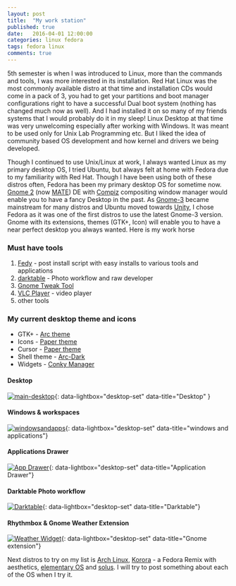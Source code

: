 ```yaml
---
layout: post
title:  "My work station"
published: true
date:   2016-04-01 12:00:00
categories: linux fedora
tags: fedora linux
comments: true
---
```

 5th semester is when I was introduced to Linux, more than the commands and tools, I was more interested in its installation. Red Hat Linux was the most commonly available distro at that time and installation CDs would come in a pack of 3, you had to get your partitions and boot manager configurations right to have a successful Dual boot system (nothing has changed much now as well). And I had installed it on so many of my friends systems that I would probably do it in my sleep! Linux Desktop at that time was very unwelcoming especially after working with Windows. It was meant to be used only for Unix Lab Programming etc. But I liked the idea of community based OS development and how kernel and drivers we being developed.

 Though I continued to use Unix/Linux at work, I always wanted Linux as my primary desktop OS, I tried Ubuntu, but always felt at home with Fedora due to my familiarity with Red Hat. Though I have been using both of these distros often, Fedora has been my primary desktop OS for sometime now. [Gnome 2](https://en.wikipedia.org/wiki/GNOME#GNOME_2) (now [MATE](https://en.wikipedia.org/wiki/MATE_%28software%29)) DE with [Compiz](http://www.compiz.org/)  compositing window manager would enable you to have a fancy Desktop in the past. As [Gnome-3](https://www.gnome.org/gnome-3/) became mainstream for many distros and Ubuntu moved towards [Unity](https://unity.ubuntu.com/), I chose Fedora as it was one of the first distros to use the latest Gnome-3 version. Gnome with its extensions, themes (GTK+, Icon) will enable you to have a near perfect desktop you always wanted. Here is my work horse

### Must have tools
 1. [Fedy](http://folkswithhats.org/) - post install script with easy installs to various tools and applications
 2. [darktable](http://www.darktable.org/) - Photo workflow and raw developer
 3. [Gnome Tweak Tool](https://wiki.gnome.org/action/show/Apps/GnomeTweakTool?action=show&redirect=GnomeTweakTool)
 4. [VLC Player](http://www.videolan.org/vlc/index.html) - video player
 5. other tools

### My current desktop theme and icons
 * GTK+ - [Arc theme](https://github.com/horst3180/arc-theme)
 * Icons - [Paper theme](https://snwh.org/paper)
 * Cursor - [Paper theme](https://snwh.org/paper)
 * Shell theme - [Arc-Dark](https://github.com/horst3180/arc-theme#arc-dark)
 * Widgets - [Conky Manager](http://www.teejeetech.in/p/conky-manager.html)

#### Desktop
[![main-desktop]({{site.url}}/assets/img/ws/7.png)]({{site.url}}/assets/img/ws/7.png){: data-lightbox="desktop-set" data-title="Desktop" }

#### Windows & workspaces
[![windowsandapps]({{site.url}}/assets/img/ws/1.png)]({{site.url}}/assets/img/ws/1.png){: data-lightbox="desktop-set" data-title="windows and applications"}

#### Applications Drawer
[![App Drawer]({{site.url}}/assets/img/ws/2.png)]({{site.url}}/assets/img/ws/2.png){: data-lightbox="desktop-set" data-title="Application Drawer"}

#### Darktable Photo workflow
[![Darktable]({{site.url}}/assets/img/ws/6.png)]({{site.url}}/assets/img/ws/6.png){: data-lightbox="desktop-set" data-title="Darktable"}

#### Rhythmbox & Gnome Weather Extension
[![Weather Widget]({{site.url}}/assets/img/ws/3.png)]({{site.url}}/assets/img/ws/3.png){: data-lightbox="desktop-set" data-title="Gnome extension"}

Next distros to try on my list is [Arch Linux](https://www.archlinux.org/), [Korora](https://kororaproject.org/) - a Fedora Remix with aesthetics, [elementary OS](https://elementary.io/) and [solus](https://solus-project.com/). I will try to post something about each of the OS when I try it.    
